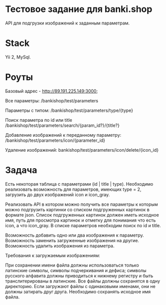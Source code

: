 # Тестовое задание для banki.shop
API для подгрузки изображений к заданным параметрам.

# Stack
Yii 2, MySql.

# Роуты

Базовый адрес - http://89.191.225.149:3000;

Все параметры:
/bankishop/test/parameters

Параметры с типом:
/bankishop/test/parameters/type/{type}

Поиск параметра по id или title
/bankishop/test/parameters/search/{param_id?}/{title?}

Добавление изображений к переданному параметру:
/bankishop/test/parameters/icon/{parameter_id}

Удаление изображений:
bankishop/test/parameters/icon/delete/{icon_id}

# Задача

Есть некоторая таблица с параметрами (id | title | type).
Необходимо реализовать возможность для параметров, имеющих type = 2, загрузить до двух изображений icon и icon_gray.

Реализовать API в котором можно получить все параметры к которым можно подгрузить картинки со списком подгруженных картинок в формате json.
Список подгруженных картинок должен иметь исходное имя, путь для просмотра картинок и отметку для понимания что есть icon, а что icon_gray.
В списке параметров необходим поиск по id и title.

Возможность добавить одно или два изображения к параметру.
Возможность заменить загруженные изображения на другие.
Возможность удалить изображения из параметра.

Требования к загружаемым изображениям:

При сохранении имени файла должны использоваться только латинские символы, символы подчеркивания и дефиса; 
символы русского алфавита должны приводиться к нижнему регистру и быть транслитерированы в латинские.
Все файлы должны сохранятся в одну директорию. 
Если загружают файлы с одинаковыми именами, они не должны затирать друг друга.
Необходимо сохранять исходное имя файла.
